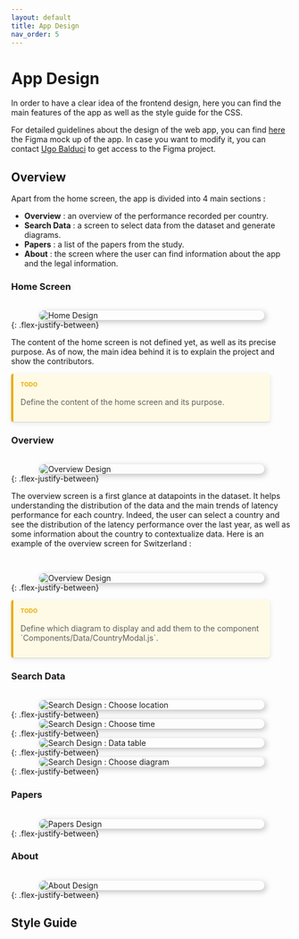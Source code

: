 ```yaml
---
layout: default
title: App Design
nav_order: 5
---
```


<style>
    blockquote {
        margin: 10px 0;
        margin-block-start: 0;
        margin-inline-start: 0;
        padding-left: 15px;
        border-left: 3px solid #eeebee;
        display: block;
        margin-block-end: 1em;
        margin-inline-end: 40px;
    }
    
    
    p.warning, blockquote.warning {
        background: rgba(247, 126, 126, 0.2);
        border-left: 4px solid #dd2e2e;
        border-radius: 4px;
        box-shadow: 0 1px 2px rgba(0, 0, 0, 0.12), 0 3px 10px rgba(0, 0, 0, 0.08);
        padding: 0.8rem;
    }

    blockquote.warning, blockquote.important, blockquote.note-title {
        margin-left: 0;
        margin-right: 0;
    }

    p.note, blockquote.note {
        background: rgba(114, 83, 237, 0.2);
        border-left: 4px solid #381885;
        border-radius: 4px;
        box-shadow: 0 1px 2px rgba(0, 0, 0, 0.12), 0 3px 10px rgba(0, 0, 0, 0.08);
        padding: 0.8rem;
    }

    p.highlight, blockquote.highlight {
        background: rgba(255, 235, 130, 0.2);
        border-left: 4px solid #e7af06;
        border-radius: 4px;
        box-shadow: 0 1px 2px rgba(0, 0, 0, 0.12), 0 3px 10px rgba(0, 0, 0, 0.08);
        padding: 0.8rem;
    }

    p.important, blockquote.important {
        background: rgba(44, 132, 250, 0.2);
        border-left: 4px solid #183385;
        border-radius: 4px;
        box-shadow: 0 1px 2px rgba(0, 0, 0, 0.12), 0 3px 10px rgba(0, 0, 0, 0.08);
        padding: 0.8rem;
    }

    p.highlight-title, blockquote.highlight-title {
        background: rgba(255, 235, 130, 0.2);
        border-left: 4px solid #e7af06;
        border-radius: 4px;
        box-shadow: 0 1px 2px rgba(0, 0, 0, 0.12), 0 3px 10px rgba(0, 0, 0, 0.08);
        padding: 0.8rem;
    }

    p.highlight-title > p:first-child, blockquote.highlight-title > p:first-child {
        margin-top: 0;
        margin-bottom: 0;
        color: #e7af06;
        display: block;
        font-weight: bold;
        text-transform: uppercase;
        font-size: 0.75em;
        padding-bottom: 0.125rem;
    }
</style>

# App Design

In order to have a clear idea of the frontend design, here you can find the main features of the app as well as the style guide for the CSS.

For detailed guidelines about the design of the web app, you can find [here](https://www.figma.com/file/dw9atzxHUTL7LCi7pvZbfk/Internet-Performance?node-id=0%3A1&t=FHvAOG1furo4LWgo-1) the Figma mock up of the app. In case you want to modify it, you can contact [Ugo Balduci](mailto:ugo.balducci@epfl.ch) to get access to the Figma project.

## Overview

Apart from the home screen, the app is divided into 4 main sections :

- **Overview** : an overview of the performance recorded per country.
- **Search Data** : a screen to select data from the dataset and generate diagrams.
- **Papers** : a list of the papers from the study.
- **About** : the screen where the user can find information about the app and the legal information.

### Home Screen

<br>
<img src="./img/Home.svg"
     alt="Home Design"
     style="display: block; height: auto; width: auto; margin: auto; max-width: 80%; box-shadow: 3px 3px 11px 0px rgb(0 0 0 / 25%); border-radius: 10px;" /> 
{: .flex-justify-between}

The content of the home screen is not defined yet, as well as its precise purpose. As of now, the main idea behind it is to explain the project and show the contributors.

<blockquote class="highlight-title">
<p>TODO</p>
<p>
Define the content of the home screen and its purpose.
</p></blockquote>


### Overview
<br>
<img src="./img/WorldOverview.svg"
     alt="Overview Design"
     style="display: block; height: auto; width: auto; margin: auto; max-width: 80%; box-shadow: 3px 3px 11px 0px rgb(0 0 0 / 25%); border-radius: 10px;" /> 
{: .flex-justify-between}

The overview screen is a first glance at datapoints in the dataset. It helps understanding the distribution of the data and the main trends of latency performance for each country. Indeed, the user can select a country and see the distribution of the latency performance over the last year, as well as some information about the country to contextualize data. Here is an example of the overview screen for Switzerland :

<br>

<img src="./img/CountryOverview.svg"
     alt="Overview Design"
     style="display: block; height: auto; width: auto; margin: auto; max-width: 80%; box-shadow: 3px 3px 11px 0px rgb(0 0 0 / 25%); border-radius: 10px;" /> 
{: .flex-justify-between}

<blockquote class="highlight-title">
<p>TODO</p>
<p>
Define which diagram to display and add them to the component `Components/Data/CountryModal.js`.
</p></blockquote>

### Search Data
<br>
<img src="./img/Choose Location Search.svg"
     alt="Search Design : Choose location"
     style="display: block; height: auto; width: auto; margin: auto; max-width: 80%; box-shadow: 3px 3px 11px 0px rgb(0 0 0 / 25%); border-radius: 10px;" /> 
{: .flex-justify-between}
<br>
<img src="./img/Choose Time Search.svg"
     alt="Search Design : Choose time"
     style="display: block; height: auto; width: auto; margin: auto; max-width: 80%; box-shadow: 3px 3px 11px 0px rgb(0 0 0 / 25%); border-radius: 10px;" /> 
{: .flex-justify-between}
<br>
<img src="./img/Data Table Search.svg"
     alt="Search Design : Data table"
     style="display: block; height: auto; width: auto; margin: auto; max-width: 80%; box-shadow: 3px 3px 11px 0px rgb(0 0 0 / 25%); border-radius: 10px;" /> 
{: .flex-justify-between}
<br>
<img src="./img/Choose Diagram Search.svg"
     alt="Search Design : Choose diagram"
     style="display: block; height: auto; width: auto; margin: auto; max-width: 80%; box-shadow: 3px 3px 11px 0px rgb(0 0 0 / 25%); border-radius: 10px;" /> 
{: .flex-justify-between}

### Papers
<br>
<img src="./img/Papers.svg"
     alt="Papers Design"
     style="display: block; height: auto; width: auto; margin: auto; max-width: 80%; box-shadow: 3px 3px 11px 0px rgb(0 0 0 / 25%); border-radius: 10px;" /> 
{: .flex-justify-between}

### About
<br>
<img src="./img/Papers.svg"
     alt="About Design"
     style="display: block; height: auto; width: auto; margin: auto; max-width: 80%; box-shadow: 3px 3px 11px 0px rgb(0 0 0 / 25%); border-radius: 10px;" /> 
{: .flex-justify-between}


## Style Guide